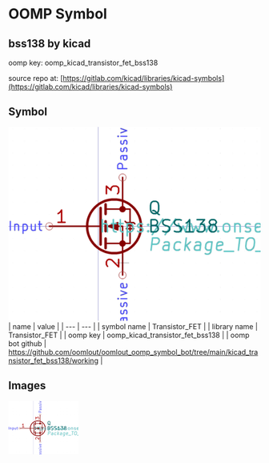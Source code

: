 # OOMP Symbol  
## bss138  by kicad  
  
oomp key: oomp_kicad_transistor_fet_bss138  
  
source repo at: [https://gitlab.com/kicad/libraries/kicad-symbols](https://gitlab.com/kicad/libraries/kicad-symbols)  
## Symbol  
  
[![working.png](working_600.png)](working.png)  
| name | value | 
| --- | --- | 
| symbol name | Transistor_FET | 
| library name | Transistor_FET | 
| oomp key | oomp_kicad_transistor_fet_bss138 | 
| oomp bot github | https://github.com/oomlout/oomlout_oomp_symbol_bot/tree/main/kicad_transistor_fet_bss138/working | 
## Images  
  
[![working.png](working_140.png)](working.png)  
